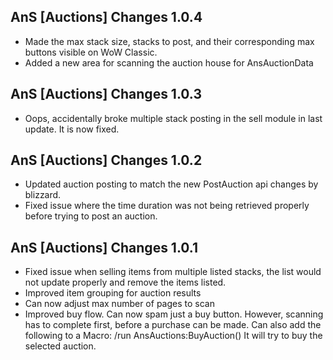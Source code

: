 AnS [Auctions] Changes 1.0.4
-----------------------------
* Made the max stack size, stacks to post, and their corresponding max buttons visible on WoW Classic.
* Added a new area for scanning the auction house for AnsAuctionData

AnS [Auctions] Changes 1.0.3
-----------------------------
* Oops, accidentally broke multiple stack posting in the sell module in last update. It is now fixed.

AnS [Auctions] Changes 1.0.2
-----------------------------
* Updated auction posting to match the new PostAuction api changes by blizzard.
* Fixed issue where the time duration was not being retrieved properly before trying to post an auction.

AnS [Auctions] Changes 1.0.1
-----------------------------
* Fixed issue when selling items from multiple listed stacks, the list would not update properly and remove the items listed.
* Improved item grouping for auction results
* Can now adjust max number of pages to scan
* Improved buy flow. Can now spam just a buy button. However, scanning has to complete first, before a purchase can be made. Can also add the following to a Macro: /run AnsAuctions:BuyAuction() It will try to buy the selected auction.